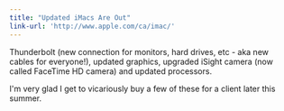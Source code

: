 ```yaml
---
title: "Updated iMacs Are Out"
link-url: 'http://www.apple.com/ca/imac/'
---
```

<p>Thunderbolt (new connection for monitors, hard drives, etc - aka new cables for everyone!), updated graphics, upgraded iSight camera (now called FaceTime HD camera) and updated processors.</p>
<p>I'm very glad I get to vicariously buy a few of these for a client later this summer.</p>
